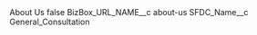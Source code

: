 <?xml version="1.0" encoding="UTF-8"?>
<CustomMetadata xmlns="http://soap.sforce.com/2006/04/metadata" xmlns:xsi="http://www.w3.org/2001/XMLSchema-instance" xmlns:xsd="http://www.w3.org/2001/XMLSchema">
    <label>About Us</label>
    <protected>false</protected>
    <values>
        <field>BizBox_URL_NAME__c</field>
        <value xsi:type="xsd:string">about-us</value>
    </values>
    <values>
        <field>SFDC_Name__c</field>
        <value xsi:type="xsd:string">General_Consultation</value>
    </values>
</CustomMetadata>
